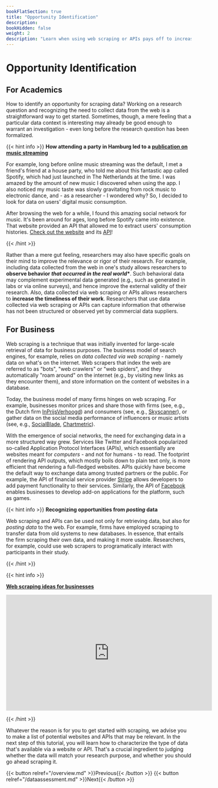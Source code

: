 ```yaml
---
bookFlatSection: true
title: "Opportunity Identification"
description:
bookHidden: false
weight: 2
description: "Learn when using web scraping or APIs pays off to increase the relevance and rigor of your research."
---
```



# Opportunity Identification

## For Academics

How to identify an opportunity for scraping data? Working on a research question and recognizing the need to collect data from the web is a straightforward way to get started. Sometimes, though, a mere feeling that a particular data context is interesting may already be good enough to warrant an investigation - even long before the research question has been formalized.

{{< hint info >}}
__How attending a party in Hamburg led to a [publication on music streaming](https://tiu.nu/spotify)__

For example, long before online music streaming was the default, I met a friend's friend at a house party, who told me about this fantastic app called Spotify, which had just launched in The Netherlands at the time. I was amazed by the amount of new music I discovered when using the app. I also noticed my music taste was slowly gravitating from rock music to electronic dance, and - as a researcher - I wondered why? So, I decided to look for data on users' digital music consumption.

After browsing the web for a while, I found this amazing social network for music. It's been around for ages, long before Spotify came into existence. That website provided an API that allowed me to extract users' consumption histories. [Check out the website](https://last.fm) and its [API](https://last.fm/api)!

{{< /hint >}}

Rather than a mere gut feeling, researchers may also have specific goals on their mind to improve the relevance or rigor of their research. For example, including data collected from the web in one's study allows researchers to __observe behavior *that occurred in the real world**__. Such behavioral data may complement experimental data generated (e.g., such as generated in labs or via online surveys), and hence improve the external validity of their research. Also, data collected via web scraping or APIs allows researchers to __increase the timeliness of their work__. Researchers that use data collected via web scraping or APIs can capture information that otherwise has not been structured or observed yet by commercial data suppliers.

## For Business

Web scraping is a technique that was initially invented for large-scale retrieval of data for business purposes. The business model of search engines, for example, relies on *data collected via web scraping* - namely data on what's on the internet. Web scrapers that index the web are referred to as "bots", "web crawlers" or "web spiders", and they automatically "roam around" on the internet (e.g., by visiting new links as they encounter them), and store information on the content of websites in a database.

Today, the business model of many firms hinges on web scraping. For example, businesses monitor prices and share those with firms (see, e.g., the Dutch firm [InPrijsVerhoogd](https://www.ipvdata.com/en/)) and consumers (see, e.g., [Skyscanner](https://skyscanner.com)), or gather data on the social media performance of influencers or music artists (see, e.g., [SocialBlade](https://socialblade.com), [Chartmetric](https://chartmetric.com)).

With the emergence of social networks, the need for exchanging data in a more structured way grew. Services like Twitter and Facebook popularized so-called Application Protocol Interfaces (APIs), which essentially are websites meant for *computers* - and not for humans - to read. The footprint of rendering API outputs, which mostly boils down to plain text only, is more efficient that rendering a full-fledged websites. APIs quickly have become the default way to exchange data among trusted partners or the public. For example, the API of financial service provider [Stripe](https://stripe.com) allows developers to add payment functionality to their services. Similarly, the API of [Facebook](https://developers.facebook.com) enables businesses to develop add-on applications for the platform, such as games.

{{< hint info >}}
__Recognizing opportunities from *posting* data__

Web scraping and APIs can be used not only for retrieving data, but also for *posting data* to the web. For example, firms have employed scraping to transfer data from old systems to new databases. In essence, that entails the firm scraping their own data, and making it more usable. Researchers, for example, could use web scrapers to programatically interact with participants in their study.

{{< /hint >}}


{{< hint info >}}

__[Web scraping ideas for businesses](https://www.youtube.com/watch?v=qljvs_ttgl0)__

<iframe width="560" height="315" src="https://www.youtube.com/embed/qljvs_ttgl0" frameborder="0" allow="accelerometer; autoplay; clipboard-write; encrypted-media; gyroscope; picture-in-picture" allowfullscreen></iframe>

{{< /hint >}}


Whatever the reason is for you to get started with scraping, we advise you to make a list of potential websites and APIs that may be relevant. In the next step of this tutorial, you will learn how to characterize the type of data that's available via a website or API. That's a crucial ingredient to judging whether the data will match your research purpose, and whether you should go ahead scraping it.


{{< button relref="/overview.md" >}}Previous{{< /button >}}
{{< button relref="/dataassessment.md" >}}Next{{< /button >}}


<!--
- for doing academic research
- for developing new business ideas and conducting marketing research [*video*](https://www.youtube.com/watch?v=2XfA0e4Bzkk)

-->
